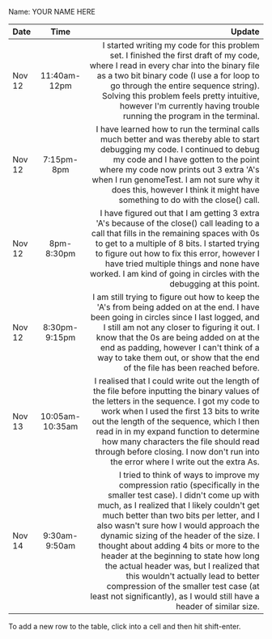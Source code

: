 Name: YOUR NAME HERE

| Date   |      Time       |                                                                                                                                                                                                                                                                                                                                                                                                                                                                                                                                                                                            Update |
|:-------|:---------------:|--------------------------------------------------------------------------------------------------------------------------------------------------------------------------------------------------------------------------------------------------------------------------------------------------------------------------------------------------------------------------------------------------------------------------------------------------------------------------------------------------------------------------------------------------------------------------------------------------:|
| Nov 12 |  11:40am-12pm   |                                                                                                                                                                                                                                               I started writing my code for this problem set. I finished the first draft of my code, where I read in every char into the binary file as a two bit binary code (I use a for loop to go through the entire sequence string). Solving this problem feels pretty intuitive, however I'm currently having trouble running the program in the terminal. |
| Nov 12 |   7:15pm-8pm    |                                                                                                                                                                                                                                                       I have learned how to run the terminal calls much better and was thereby able to start debugging my code. I continued to debug my code and I have gotten to the point where my code now prints out 3 extra 'A's when I run genomeTest. I am not sure why it does this, however I think it might have something to do with the close() call. |
| Nov 12 |   8pm-8:30pm    |                                                                                                                                                                                                                                       I have figured out that I am getting 3 extra 'A's because of the close() call leading to a call that fills in the remaining spaces with 0s to get to a multiple of 8 bits. I started trying to figure out how to fix this error, however I have tried multiple things and none have worked. I am kind of going in circles with the debugging at this point. |
| Nov 12 |  8:30pm-9:15pm  |                                                                                                                                                                                                                                  I am still trying to figure out how to keep the 'A's from being added on at the end. I have been going in circles since I last logged, and I still am not any closer to figuring it out. I know that the 0s are being added on at the end as padding, however I can't think of a way to take them out, or show that the end of the file has been reached before. |
| Nov 13 | 10:05am-10:35am |                                                                                                                                                                                  I realised that I could write out the length of the file before inputting the binary values of the letters in the sequence. I got my code to work when I used the first 13 bits to write out the length of the sequence, which I then read in in my expand function to determine how many characters the file should read through before closing. I now don't run into the error where I write out the extra As. |
| Nov 14 |  9:30am-9:50am  | I tried to think of ways to improve my compression ratio (specifically in the smaller test case). I didn't come up with much, as I realized that I likely couldn't get much better than two bits per letter, and I also wasn't sure how I would approach the dynamic sizing of the header of the size. I thought about adding 4 bits or more to the header at the beginning to state how long the actual header was, but I realized that this wouldn't actually lead to better compression of the smaller test case (at least not significantly), as I would still have a header of similar size. |


To add a new row to the table, click into a cell and then hit shift-enter.